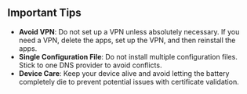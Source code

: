 ## Important Tips

- **Avoid VPN**: Do not set up a VPN unless absolutely necessary. If you need a VPN, delete the apps, set up the VPN, and then reinstall the apps.
- **Single Configuration File**: Do not install multiple configuration files. Stick to one DNS provider to avoid conflicts.
- **Device Care**: Keep your device alive and avoid letting the battery completely die to prevent potential issues with certificate validation.